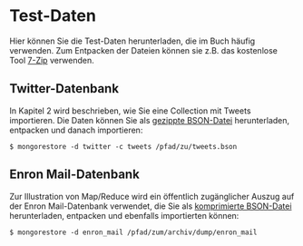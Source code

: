 # Test-Daten #
Hier können Sie die Test-Daten herunterladen, die im Buch häufig verwenden. Zum Entpacken der Dateien können sie z.B. das kostenlose Tool [7-Zip](http://www.7-zip.de) verwenden.

## Twitter-Datenbank ##
In Kapitel 2 wird beschrieben, wie Sie eine Collection mit Tweets importieren. Die Daten können Sie als [gezippte BSON-Datei](tweets.zip?raw=true) herunterladen, entpacken und danach importieren:
    
    $ mongorestore -d twitter -c tweets /pfad/zu/tweets.bson 

## Enron Mail-Datenbank ##
Zur Illustration von Map/Reduce wird ein öffentlich zugänglicher Auszug auf der Enron Mail-Datenbank verwendet, die Sie als [komprimierte BSON-Datei](http://mongodb-enron-email.s3-website-us-east-1.amazonaws.com/) herunterladen, entpacken und ebenfalls importierten können:

    $ mongorestore -d enron_mail /pfad/zum/archiv/dump/enron_mail 

